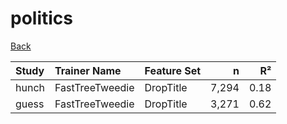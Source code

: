 # politics

[Back](../index.md)

|Study|Trainer Name|Feature Set|n|R²|
|:---|:---|:---|---:|---:|
|hunch|FastTreeTweedie|DropTitle|7,294|0.18|
|guess|FastTreeTweedie|DropTitle|3,271|0.62|

